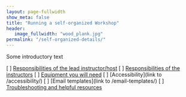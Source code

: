 ```yaml
---
layout: page-fullwidth
show_meta: false
title: "Running a self-organized Workshop"
header:
   image_fullwidth: "wood_plank.jpg"
permalink: "/self-organized-details/"
---
```


Some introductory text

[ ] [Responsibilities of the lead instructor/host](/self-org-lead/)
[ ] [Responsibilities of the instructors](/instructor-checklist/)
[ ] [Equipment you will need](/equipment-checklist/)
[ ] [Accessibility](link to /accessibility/)
[ ] [Email templates](link to /email-templates/)
[ ] [Troubleshooting and helpful resources](/troubleshooting/)

